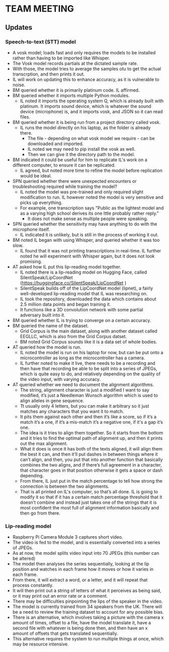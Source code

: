# TEAM MEETING

## Updates

### Speech-to-text (STT) model
- A vosk model; loads fast and only requires the models to be installed rather than having to be imported like Whisper.
- The Vosk model records partials at the dictated sample rate.
- With those, the model tries to average the samples otu to get the actual transcrption, and then prints it out.
- IL will work on updating this to enhance accuracy, as it is vulnerable to noise. 
- BM queried whether it is primarily platinum code. IL affirmed.
- BM queried whether it imports multiple Python modules. 
  - IL noted it imports the operating system Q, which is already built with platinum. It imports sound device, which is whatever the sound device (microphone) is, and it imports vosk, and JSON so it can read files.
- BM queried whether it is being run from a project directory called vosk. 
  - IL runs the model directly on his laptop, as the folder is already there.
    - The file - depending on what vosk model we require - can be downloaded and imported.
    - IL noted we may need to pip install the vosk as well.
    - Then we can give it the directory path to the model.
- BM indicated it could be useful for him to replicate IL's work on a different computer, to ensure it can be replicated.
  - IL agreed, but noted more time to refine the model before replication would be ideal.
- SPN queried whether there were unexpected encounters or troubleshooting required while training the model?
  - IL noted the model was pre-trained and only required slight modification to run. IL however noted the model is very sensitive and picks up everything.
  - For example, one transcription says "Public as the lightest model and as a varying high school derives its one lttle probably rather reply."
    - It does not make sense as multiple people were speaking.
- SPN queried whether the sensitivity may have anything to do with the microphone itself. 
  - IL indicated it is unlikely, but is still in the process of working it out.
- BM noted IL began with using Whisper, and queried whether it was too slow. 
  - IL found that it was not printing transcriptions in real-time. IL further noted he will experiment with Whisper again, but it does not look promising.
- AT asked how IL put this lip-reading model together.
  - IL noted there is a lip-reading model on Hugging Face, called SilentSpeak/LipCoordNet (https://huggingface.co/SilentSpeak/LipCoordNet )
  - SilentSpeak builds off of the LipCoordNet model (lipnet), a fairly well-developed lip-reading model that IL was researching on.
  - IL took the repository, downloaded the data which contains about 2.5 million data points and began training it.
  - It functions like a 3D convolution network with some partial adversary built into it.
- BM queried whether IL is trying to converge on a certain accuracy.
- BM queried the name of the dataset.
  - Grid Corpus is the main dataset, along with another dataset called EEGLLC, which is also from the Grid Corpus datset.
  - BM noted Grid Corpus sounds like it is a data set of whole bodies.
- AT queried how the model is run.
  - IL noted the model is run on his laptop for now, but can be put onto a microcontroller as long as the microcontroller has a camera.
  - IL further noted to make it live, there needs to be a recording and then have that recording be able to be split into a series of JPEGs, which is quite easy to do, and relatively depending on the quality of the video input, with varying accuracy.
- AT queried whether we need to document the alignment algorithms.
  - The string, alignment character is just a modified I want to say modified, it’s just a Needleman Wunsch algorithm which is used to align alleles in gene sequence. 
  - Tt usually only 4 letters, but you can make it arbitrary so it just matches any characters that you want it to match. 
  - It pits them against each other and then it’s like a score, so if it’s a match it’s a one, if it’s a mis-match it’s a negative one, if it's a gap it’s one. 
  - The idea is it tries to align them together. So it starts from the bottom and it tries to find the optimal path of alignment up, and then it prints out the max alignment. 
  - What it does is once it has both of the texts aligned, it will align them the best it can, and then it’ll put dashes in between things where it can’t align, and then, you put that into another function that basically combines the two aligns, and if there’s full agreement in a character, that character goes in that position otherwise it gets a space or dash depending. 
  - From there, IL just put in the match percentage to tell how strong the connection is between the two alignments. 
  - That is all printed on IL's computer, so that’s all done. IL is going to modify it so that if it has a certain match percentage threshold that it doesn’t combine and instead just takes one of the strings that it is most confident the most full of alignment information basically and then go from there. 

### Lip-reading model
- Raspberry Pi Camera Module 3 captures short video.
- The video is fed to the model, and is essentially converted into a series of JPEGs. 
- As at now, the model splits video input into 70 JPEGs (this number can be altered)
- The model then analyses the series sequentially, looking at the lip position and watches in each frame how it moves or how it varies in each frame. 
- From there, it will extract a word, or a letter, and it will repeat that process constantly. 
- It will then print out a string of letters of what it perceives as being said, or it may print out an error rate or a comment.
- There may be difficulties pinpointing the lips of the speaker in the video.
- The model is currently trained from 34 speakers from the UK. There will be a need to review the training dataset to account for any possible bias.
- There is an alternative, which involves taking a picture with the camera x amount of times, offset to a file, have the model translate it, have a second file with whatever is being done then, and then have an x amount of offsets that gets translated sequentially.
- This alternative requires the system to run multiple things at once, which may be resource intensive. 

